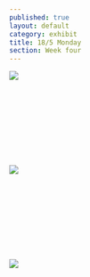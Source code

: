 ```yaml
---
published: true
layout: default
category: exhibit
title: 18/5 Monday
section: Week four
---
```


<img src="https://i.imgur.com/vr1Pr8zl.jpg">
<br><br>
<br><br>
<br><br>
<br><br>
<br><br>
<img src="https://i.imgur.com/wBeVRgJl.jpg">
<br><br>
<br><br>
<br><br>
<br><br>
<br><br>
<img src="https://i.imgur.com/ryexKXIl.jpg">
<br><br>
<br><br>
<br><br>
<br><br>
<br><br>
